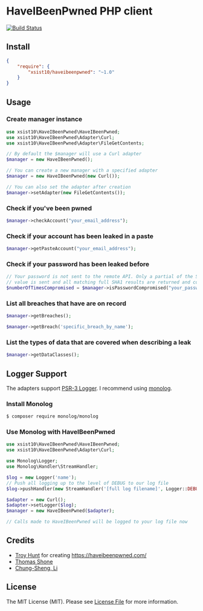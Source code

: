 # HaveIBeenPwned PHP client

[![Build Status](https://travis-ci.org/xsist10/HaveIBeenPwned.svg?branch=master)](hhttps://travis-ci.org/xsist10/HaveIBeenPwned)

## Install

``` json
{
    "require": {
        "xsist10/haveibeenpwned": "~1.0"
    }
}
```

## Usage

### Create manager instance
``` php
use xsist10\HaveIBeenPwned\HaveIBeenPwned;
use xsist10\HaveIBeenPwned\Adapter\Curl;
use xsist10\HaveIBeenPwned\Adapter\FileGetContents;

// By default the $manager will use a Curl adapter
$manager = new HaveIBeenPwned();

// You can create a new manager with a specified adapter
$manager = new HaveIBeenPwned(new Curl());

// You can also set the adapter after creation
$manager->setAdapter(new FileGetContents());

```

### Check if you've been pwned
``` php
$manager->checkAccount("your_email_address");
```

### Check if your account has been leaked in a paste
``` php
$manager->getPasteAccount("your_email_address");
```

### Check if your password has been leaked before
``` php
// Your password is not sent to the remote API. Only a partial of the SHA1
// value is sent and all matching full SHA1 results are returned and compared.
$numberOfTimesCompromised = $manager->isPasswordCompromised("your_password");
```

### List all breaches that have are on record
``` php
$manager->getBreaches();

$manager->getBreach('specific_breach_by_name');
```

### List the types of data that are covered when describing a leak
``` php
$manager->getDataClasses();
```

## Logger Support

The adapters support [PSR-3 Logger](http://www.php-fig.org/psr/psr-3/). I recommend using [monolog](https://github.com/Seldaek/monolog).

### Install Monolog
```bash
$ composer require monolog/monolog
```

### Use Monolog with HaveIBeenPwned
```php
use xsist10\HaveIBeenPwned\HaveIBeenPwned;
use xsist10\HaveIBeenPwned\Adapter\Curl;

use Monolog\Logger;
use Monolog\Handler\StreamHandler;

$log = new Logger('name');
// Push all logging up to the level of DEBUG to our log file
$log->pushHandler(new StreamHandler('[full log filename]', Logger::DEBUG));

$adapter = new Curl();
$adapter->setLogger($log);
$manager = new HaveIBeenPwned($adapter);

// Calls made to HaveIBeenPwned will be logged to your log file now
```

## Credits

- [Troy Hunt](https://github.com/troyhunt) for creating https://haveibeenpwned.com/
- [Thomas Shone](https://github.com/xsist10)
- [Chung-Sheng, Li](https://github.com/peter279k)


## License

The MIT License (MIT). Please see [License File](https://github.com/xsist10/HaveIBeenPwned/blob/master/LICENSE) for more information.
